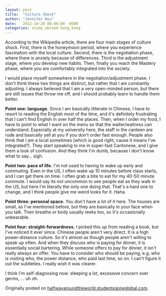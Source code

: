```yaml
---
layout: post
title:  "Culture Shock"
author: "Jennifer Hsu"
date:   2012-10-20 00:00:00 -0500
categories: study_abroad hong_kong
---
```

According to the Wikipedia article, there are four main stages of culture shock. First, there is the honeymoon period, where you experience fascination with the local culture. Second, there is the negotiation phase, where there is anxiety because of differences. Third is the adjustment stage, where you develop new habits. Then, finally you reach the Mastery phase, where you are comfortably integrated into the society.

I would place myself somewhere in the negotiation/adjustment phase. I don't think these two things are distinct, but rather that I am constantly adjusting. I always believed that I am a very open-minded person, but there are still issues that throw me off, and I should probably learn to handle them better.

__Point one: language.__ Since I am basically illiterate in Chinese, I have to resort to reading the English most of the time, and it's definitely frustrating that I can't find English in over half the places. Then, when I order my food, I have to point to what I want on the menu so that the waiter/waitress can understand. Especially at my university here, the staff in the canteen are rude and basically yell at you if you don't order fast enough.
People also think that I am a local sometimes (which is good right, cause it means I've integrated?). They start speaking to me in super-fast Cantonese, and I give them a look of confusion. And they think I'm dumb, because I don't know what to say... sigh.

__Point two: pace of life.__ I'm not used to having to wake up early and commuting. Even in the US, I often wake up 10 minutes before class starts, and I can get there on time. I often grab a bite to eat for my 40-50 minute commute. I would say its not uncommon to see people eat as they walk in the US, but here I'm literally the only one doing that. That's a hard one to change, and I think people give me weird looks for it. Haha.

__Point three: personal space.__ You don't have a lot of it here. The houses are small, as I've mentioned before, but they are basically in your face when you talk. Their breathe or body usually reeks too, so it's occasionally unbearable.

__Point four: straight-forwardness.__ I picked this up from reading a book, but I've noticed it ever since. Chinese people aren't very direct. It is a high power-distance culture. So it's almost as though people aren't willing to speak up often. And when they discuss who is paying for dinner, it is essentially social bartering. While someone offers to pay for dinner, it isn't really always an offer. You have to consider who should be paying, e.g. who  is visiting who, the power distance, who paid last time, so on. I can't figure it out the subtleties. I really wish it was clearer.

I think I'm self-diagnosing now: sleeping a lot, excessive concern over germs, ... uh oh.

Originally posted on [halfwayaroundtheworld.studentsgoneglobal.com](https://sonder.io/p/post/78d63652-daa5-464f-a51f-e2c4fc0ddb5d).
